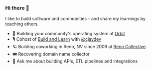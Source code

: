 ### Hi there 👋

I like to build software and communities - and share my learnings by teaching others. 

- 🔭 Building your community's operating system at [Orbit](https://orbit.love)
- 🎙️ Cohost of [Build and Learn](https://buildandlearn.dev/) with [@cjavdev](https://github.com/cjavdev)
- 🪐 Building coworking in Reno, NV since 2009 at [Reno Collective](https://renocollective.com).
- 🎟️ Recovering domain name collector
- 💬 Ask me about building APIs, ETL pipelines and integrations
